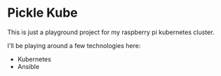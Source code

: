 # Pickle Kube

This is just a playground project for my raspberry pi kubernetes cluster.

I'll be playing around a few technologies here:
* Kubernetes
* Ansible

